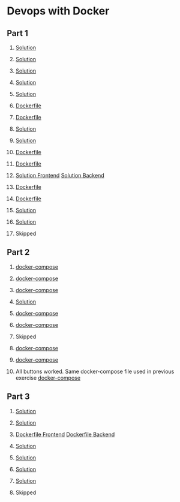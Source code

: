 # Devops with Docker

## Part 1

1. [Solution](https://github.com/nnecklace/devops-with-docker/blob/master/part1/ex1)
2. [Solution](https://github.com/nnecklace/devops-with-docker/blob/master/part1/ex2)
3. [Solution](https://github.com/nnecklace/devops-with-docker/blob/master/part1/ex3)
4. [Solution](https://github.com/nnecklace/devops-with-docker/blob/master/part1/ex4)
5. [Solution](https://github.com/nnecklace/devops-with-docker/blob/master/part1/ex5)
6. [Dockerfile](https://github.com/nnecklace/devops-with-docker/blob/master/part1/ex6/Dockerfile)
7. [Dockerfile](https://github.com/nnecklace/devops-with-docker/blob/master/part1/ex7/Dockerfile)
8. [Solution](https://github.com/nnecklace/devops-with-docker/blob/master/part1/ex8)
9. [Solution](https://github.com/nnecklace/devops-with-docker/blob/master/part1/ex9)
10. [Dockerfile](https://github.com/nnecklace/devops-with-docker/blob/master/part1/ex10/Dockerfile)
11. [Dockerfile](https://github.com/nnecklace/devops-with-docker/blob/master/part1/ex11/Dockerfile)

12. 
    [Solution Frontend](https://github.com/nnecklace/devops-with-docker/blob/master/part1/ex10/ex1-12.md)
    [Solution Backend](https://github.com/nnecklace/devops-with-docker/blob/master/part1/ex11/ex1-12.md)
    
13. [Dockerfile](https://github.com/nnecklace/devops-with-docker/blob/master/part1/ex13/Dockerfile)
14. [Dockerfile](https://github.com/nnecklace/devops-with-docker/blob/master/part1/ex14/Dockerfile)
15. [Solution](https://github.com/nnecklace/devops-with-docker/blob/master/part1/ex15)
16. [Solution](https://github.com/nnecklace/devops-with-docker/blob/master/part1/ex16)
17. Skipped

## Part 2

1. [docker-compose](https://github.com/nnecklace/devops-with-docker/blob/master/part2/ex1/docker-compose.yml)

2. [docker-compose](https://github.com/nnecklace/devops-with-docker/blob/master/part2/ex2/docker-compose.yml)
3. [docker-compose](https://github.com/nnecklace/devops-with-docker/blob/master/part2/ex3/docker-compose.yml)
4. [Solution](https://github.com/nnecklace/devops-with-docker/blob/master/part2/ex4)
5. [docker-compose](https://github.com/nnecklace/devops-with-docker/blob/master/part2/ex5/docker-compose.yml)
6. [docker-compose](https://github.com/nnecklace/devops-with-docker/blob/master/part2/ex6/docker-compose.yml)
7. Skipped
8. [docker-compose](https://github.com/nnecklace/devops-with-docker/blob/master/part2/ex8/docker-compose.yml)
9. [docker-compose](https://github.com/nnecklace/devops-with-docker/blob/master/part2/ex9/docker-compose.yml)
10. All buttons worked. Same docker-compose file used in previous exercise
[docker-compose](https://github.com/nnecklace/devops-with-docker/blob/master/part2/ex10/docker-compose.yml)

## Part 3

1. [Solution](https://github.com/nnecklace/devops-with-docker/blob/master/part3/ex1)
2. [Solution](https://github.com/nnecklace/devops-with-docker/blob/master/part3/ex2)

3. [Dockerfile Frontend](https://github.com/nnecklace/devops-with-docker/blob/master/part3/ex3/Dockerfile-fe)
   [Dockerfile Backend](https://github.com/nnecklace/devops-with-docker/blob/master/part3/ex3/Dockerfile-be)
  
4. [Solution](https://github.com/nnecklace/devops-with-docker/blob/master/part3/ex4)
5. [Solution](https://github.com/nnecklace/devops-with-docker/blob/master/part3/ex5)
6. [Solution](https://github.com/nnecklace/devops-with-docker/blob/master/part3/ex6)
7. [Solution](https://github.com/nnecklace/devops-with-docker/blob/master/part3/ex7)
8. Skipped

